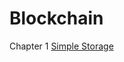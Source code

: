 # Blockchain
Chapter 1 <a href="https://github.com/RishavMishraRM/Blockchain/tree/main/Simple_Storage">Simple Storage</a>
